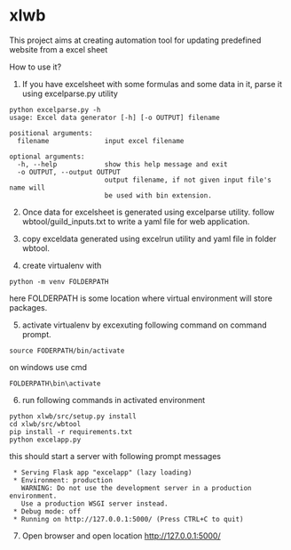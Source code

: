 # xlwb
This project aims at creating automation tool for updating predefined website from a excel sheet

How to use it?
1. If you have excelsheet with some formulas and some data in it, parse it using excelparse.py utility
```
python excelparse.py -h
usage: Excel data generator [-h] [-o OUTPUT] filename

positional arguments:
  filename              input excel filename

optional arguments:
  -h, --help            show this help message and exit
  -o OUTPUT, --output OUTPUT
                        output filename, if not given input file's name will
                        be used with bin extension.
```
2. Once data for excelsheet is generated using excelparse utility. follow wbtool/guild_inputs.txt to write a yaml file for web application.

3. copy exceldata generated using excelrun utility and yaml file in folder wbtool.

4. create virtualenv with
```
python -m venv FOLDERPATH
```
here FOLDERPATH is some location where virtual environment will store packages.

5. activate virtualenv by excexuting following command on command prompt.
```
source FODERPATH/bin/activate
```
on windows use cmd
```
FOLDERPATH\bin\activate
```

6. run following commands in activated environment
```
python xlwb/src/setup.py install
cd xlwb/src/wbtool
pip install -r requirements.txt
python excelapp.py
```
this should start a server with following prompt messages
```
 * Serving Flask app "excelapp" (lazy loading)
 * Environment: production
   WARNING: Do not use the development server in a production environment.
   Use a production WSGI server instead.
 * Debug mode: off
 * Running on http://127.0.0.1:5000/ (Press CTRL+C to quit)
```
7. Open browser and open location  http://127.0.0.1:5000/
